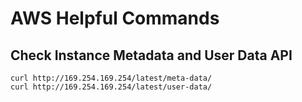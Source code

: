 # AWS Helpful Commands

## Check Instance Metadata and User Data API

```
curl http://169.254.169.254/latest/meta-data/
curl http://169.254.169.254/latest/user-data/
```
